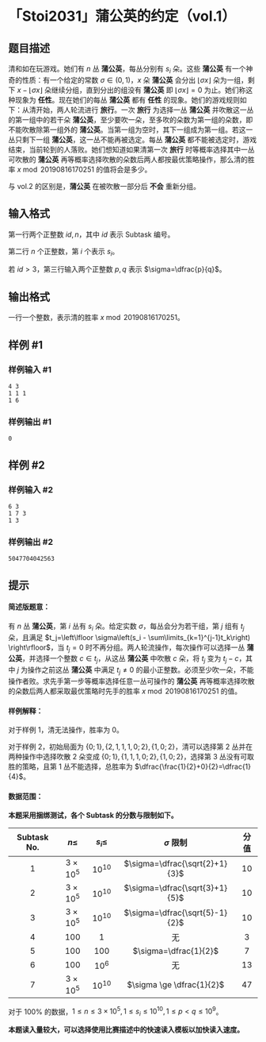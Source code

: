 # 「Stoi2031」蒲公英的约定（vol.1）

## 题目描述

清和如在玩游戏。她们有 $n$ 丛 **蒲公英**，每丛分别有 $s_i$ 朵。这些 **蒲公英** 有一个神奇的性质：有一个给定的常数 $\sigma \in (0,1)$，$x$ 朵 **蒲公英** 会分出 $\lfloor \sigma x \rfloor$ 朵为一组，剩下 $x-\lfloor \sigma x \rfloor$ 朵继续分组，直到分出的组没有 **蒲公英** 即 $\lfloor \sigma x \rfloor=0$ 为止。她们称这种现象为 **任性**。现在她们的每丛 **蒲公英** 都有 **任性** 的现象。她们的游戏规则如下：从清开始，两人轮流进行 **旅行**。一次 **旅行** 为选择一丛 **蒲公英** 并吹散这一丛的第一组中的若干朵 **蒲公英**，至少要吹一朵，至多吹的朵数为第一组的朵数，即不能吹散除第一组外的 **蒲公英**。当第一组为空时，其下一组成为第一组。若这一丛只剩下一组 **蒲公英**，这一丛不能再被选定。每丛 **蒲公英** 都不能被选定时，游戏结束，当前轮到的人落败。她们想知道如果清第一次 **旅行** 时等概率选择其中一丛可吹散的 **蒲公英** 再等概率选择吹散的朵数后两人都按最优策略操作，那么清的胜率 $x \bmod 20190816170251$ 的值将会是多少。

与 vol.2 的区别是，**蒲公英** 在被吹散一部分后 **不会** 重新分组。

## 输入格式

第一行两个正整数 $id,n$，其中 $id$ 表示 Subtask 编号。

第二行 $n$ 个正整数，第 $i$ 个表示 $s_i$。

若 $id>3$，第三行输入两个正整数 $p,q$ 表示 $\sigma=\dfrac{p}{q}$。

## 输出格式

一行一个整数，表示清的胜率 $x \bmod{20190816170251}$。

## 样例 #1

### 样例输入 #1
```
4 3
1 1 1
1 6
```

### 样例输出 #1

```
0
```

## 样例 #2

### 样例输入 #2
```
6 3
1 7 3
1 3
```

### 样例输出 #2

```
5047704042563
```

## 提示

#### 简述版题意：

有 $n$ 丛 **蒲公英**，第 $i$ 丛有 $s_i$ 朵。给定实数 $\sigma$，每丛会分为若干组，第 $j$ 组有 $t_j$ 朵，且满足 $t_j=\left\lfloor \sigma\left(s_i - \sum\limits_{k=1}^{j-1}t_k\right) \right\rfloor$，当 $t_j=0$ 时不再分组。两人轮流操作，每次操作可以选择一丛 **蒲公英**，并选择一个整数 $c \in t_j$，从这丛 **蒲公英** 中吹散 $c$ 朵，将 $t_j$ 变为 $t_j-c$，其中 $j$ 为操作之前这丛 **蒲公英** 中满足 $t_j \neq 0$ 的最小正整数。必须至少吹一朵，不能操作者败。求先手第一步等概率选择任意一丛可操作的 **蒲公英** 再等概率选择吹散的朵数后两人都采取最优策略时先手的胜率 $x \bmod{20190816170251}$ 的值。

#### 样例解释：

对于样例 $1$，清无法操作，胜率为 $0$。

对于样例 $2$，初始局面为 $\{0;1\},\{2,1,1,1,0;2\},\{1,0;2\}$，清可以选择第 $2$ 丛并在两种操作中选择吹散 $2$ 朵变成 $\{0;1\},\{1,1,1,0;2\},\{1,0;2\}$，选择第 $3$ 丛没有可取胜的策略，且第 $1$ 丛不能选择，总胜率为 $\dfrac{\frac{1}{2}+0}{2}=\dfrac{1}{4}$。

#### 数据范围：

**本题采用捆绑测试，各个 Subtask 的分数与限制如下。**

| Subtask No. | $n \le$ | $s_i \le$ | $\sigma$ 限制 | 分值 |
| :-----------: | :-----------: | :-----------: | :-----------: | :-----------: |
| $1$ | $3 \times 10^5$ | $10^{10}$ | $\sigma=\dfrac{\sqrt{2}+1}{3}$ | $10$ |
| $2$ | $3 \times 10^5$ | $10^{10}$ | $\sigma=\dfrac{\sqrt{3}+1}{5}$ | $10$ |
| $3$ | $3 \times 10^5$ | $10^{10}$ | $\sigma=\dfrac{\sqrt{5}-1}{2}$ | $10$ |
| $4$ | $100$ | $1$ | 无 | $3$ |
| $5$ | $100$ | $100$ | $\sigma=\dfrac{1}{2}$ | $7$ |
| $6$ | $100$ | $10^6$ | 无 | $13$ |
| $7$ | $3 \times 10^5$ | $10^{10}$ | $\sigma \ge \dfrac{1}{2}$ | $47$ |

对于 $100\%$ 的数据，$1 \le n \le 3 \times 10^5,1 \le s_i \le 10^{10},1 \le p<q \le 10^9$。

**本题读入量较大，可以选择使用比赛描述中的快速读入模板以加快读入速度。**
